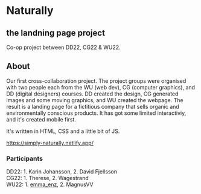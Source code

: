 # Naturally 
## the landning page project

Co-op project between DD22, CG22 &amp; WU22.

## About
Our first cross-collaboration project. The project groups were organised with two people each from the WU (web dev), CG (computer graphics), and DD (digital designers) courses. DD created the design, CG generated images and some moving graphics, and WU created the webpage. The result is a landing page for a fictitious company that sells organic and environmentally conscious products. It has got some limited interactiviy, and it's created mobile first.

It's written in HTML, CSS and a little bit of JS.

https://simply-naturally.netlify.app/

### Participants
DD22: 1. Karin Johansson, 2. David Fjellsson<br>
CG22: 1. Therese, 2. Wagestrand<br>
WU22: 1. [emma_enz](https://github.com/hedlundemma), 2. MagnusVV<br>
